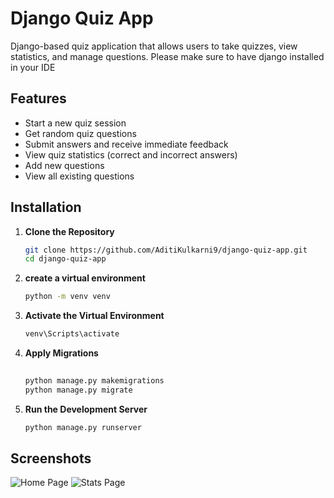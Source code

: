 # Django Quiz App
 Django-based quiz application that allows users to take quizzes, view statistics, and manage questions.
 Please make sure to have django installed in your IDE

## Features

- Start a new quiz session
- Get random quiz questions
- Submit answers and receive immediate feedback
- View quiz statistics (correct and incorrect answers)
- Add new questions
- View all existing questions

## Installation

1. **Clone the Repository**

   ```bash
   git clone https://github.com/AditiKulkarni9/django-quiz-app.git
   cd django-quiz-app
   
2. **create a virtual environment**
   ```bash
   python -m venv venv
4. **Activate the Virtual Environment**
   ```bash
   venv\Scripts\activate

8. **Apply Migrations**
   ```bash
 
   python manage.py makemigrations
   python manage.py migrate
10. **Run the Development Server**
    ```bash
    python manage.py runserver

## Screenshots

![Home Page](https://github.com/AditiKulkarni9/django-quiz-app/blob/master/images/Screenshot%20(104).png?raw=true)
![Stats Page](https://github.com/AditiKulkarni9/django-quiz-app/blob/master/images/Screenshot%20(105).png?raw=true)

